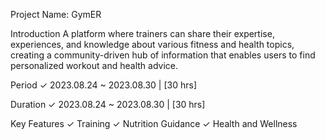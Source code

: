 Project Name: GymER

Introduction
A platform where trainers can share their expertise, experiences, and knowledge about various fitness and health topics, creating a community-driven hub of information that enables users to find personalized workout and health advice.

Period
✓ 2023.08.24 ~ 2023.08.30 | [30 hrs]

Duration
✓ 2023.08.24 ~ 2023.08.30 | [30 hrs]

Key Features
✓ Training
✓ Nutrition Guidance
✓ Health and Wellness
